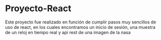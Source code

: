 # Proyecto-React
Este proyecto fue realizado en función de cumplir pasos muy sencillos de uso de react, en los cuales encontramos un inicio de sesión, una muestra de un reloj en tiempo real y api rest de una imagen de la nasa

